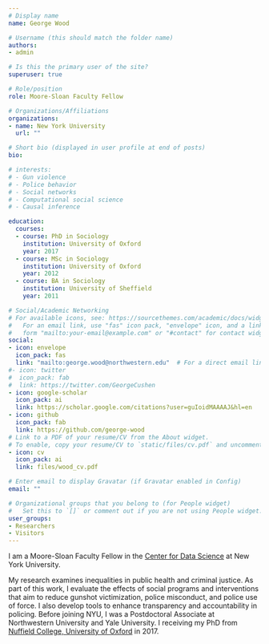 ```yaml
---
# Display name
name: George Wood

# Username (this should match the folder name)
authors:
- admin

# Is this the primary user of the site?
superuser: true

# Role/position
role: Moore-Sloan Faculty Fellow

# Organizations/Affiliations
organizations:
- name: New York University
  url: ""

# Short bio (displayed in user profile at end of posts)
bio:

# interests:
# - Gun violence
# - Police behavior
# - Social networks
# - Computational social science
# - Causal inference

education:
  courses:
  - course: PhD in Sociology
    institution: University of Oxford
    year: 2017
  - course: MSc in Sociology
    institution: University of Oxford
    year: 2012
  - course: BA in Sociology
    institution: University of Sheffield
    year: 2011

# Social/Academic Networking
# For available icons, see: https://sourcethemes.com/academic/docs/widgets/#icons
#   For an email link, use "fas" icon pack, "envelope" icon, and a link in the
#   form "mailto:your-email@example.com" or "#contact" for contact widget.
social:
- icon: envelope
  icon_pack: fas
  link: "mailto:george.wood@northwestern.edu"  # For a direct email link, use "mailto:test@example.org".
#- icon: twitter
#  icon_pack: fab
#  link: https://twitter.com/GeorgeCushen
- icon: google-scholar
  icon_pack: ai
  link: https://scholar.google.com/citations?user=guIoidMAAAAJ&hl=en
- icon: github
  icon_pack: fab
  link: https://github.com/george-wood
# Link to a PDF of your resume/CV from the About widget.
# To enable, copy your resume/CV to `static/files/cv.pdf` and uncomment the lines below.  
- icon: cv
  icon_pack: ai
  link: files/wood_cv.pdf

# Enter email to display Gravatar (if Gravatar enabled in Config)
email: ""

# Organizational groups that you belong to (for People widget)
#   Set this to `[]` or comment out if you are not using People widget.  
user_groups:
- Researchers
- Visitors
---
```


I am a Moore-Sloan Faculty Fellow in the [Center for Data Science](https://cds.nyu.edu/) at New York University.

My research examines inequalities in public health and criminal justice. As part of this work, I evaluate the effects of social programs and interventions that aim to reduce gunshot victimization, police misconduct, and police use of force. I also develop tools to enhance transparency and accountability in policing. Before joining NYU, I was a Postdoctoral Associate at Northwestern University and Yale University. I receiving my PhD from [Nuffield College, University of Oxford](https://www.nuffield.ox.ac.uk/) in 2017.
